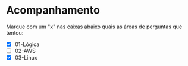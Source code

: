 # Acompanhamento

Marque com um "x" nas caixas abaixo quais as áreas de perguntas que tentou:

 - [X] 01-Lógica
 - [ ] 02-AWS
 - [X] 03-Linux